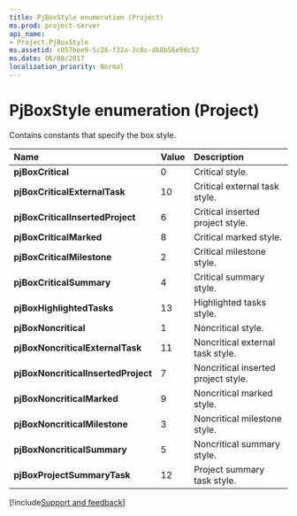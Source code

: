```yaml
---
title: PjBoxStyle enumeration (Project)
ms.prod: project-server
api_name:
- Project.PjBoxStyle
ms.assetid: c057bee9-5c28-f32a-2c0c-db8b56e9dc52
ms.date: 06/08/2017
localization_priority: Normal
---
```



# PjBoxStyle enumeration (Project)

Contains constants that specify the box style.



|Name|Value|Description|
|:-----|:-----|:-----|
|**pjBoxCritical**|0|Critical style.|
|**pjBoxCriticalExternalTask**|10|Critical external task style.|
|**pjBoxCriticalInsertedProject**|6|Critical inserted project style.|
|**pjBoxCriticalMarked**|8|Critical marked style.|
|**pjBoxCriticalMilestone**|2|Critical milestone style.|
|**pjBoxCriticalSummary**|4|Critical summary style.|
|**pjBoxHighlightedTasks**|13|Highlighted tasks style.|
|**pjBoxNoncritical**|1|Noncritical style.|
|**pjBoxNoncriticalExternalTask**|11|Noncritical external task style.|
|**pjBoxNoncriticalInsertedProject**|7|Noncritical inserted project style.|
|**pjBoxNoncriticalMarked**|9|Noncritical marked style.|
|**pjBoxNoncriticalMilestone**|3|Noncritical milestone style.|
|**pjBoxNoncriticalSummary**|5|Noncritical summary style.|
|**pjBoxProjectSummaryTask**|12|Project summary task style.|

[!include[Support and feedback](~/includes/feedback-boilerplate.md)]